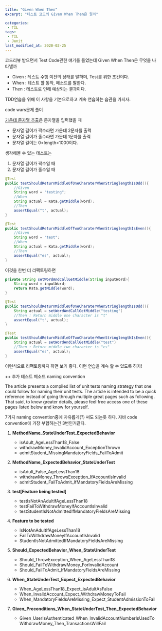 ```yaml
---
title: "Given When Then"
excerpt: "테스트 코드의 Given When Then은 뭘까"

categories:
 - TIL
tags:
 - TIL
 - Junit
last_modified_at: 2020-02-25
---
```






코드리뷰 받으면서 Test Code관한 얘기를 들었는데 Given When Then은 무엇을 나타낼까

* Given : 테스트 수행 이전의 상태를 말하며, Test를 위한 조건이다.
* When : 테스트 할 동작, 메소드를 말한다.
* Then : 테스트로 인해 예상되는 결과이다.



TDD연습을 위해 이 사항을 기본으로하고 계속 연습하는 습관을 가지자.

code wars문제 풀이



[가운데 문자열 추출](https://www.codewars.com/kata/56747fd5cb988479af000028)은 문자열을 입력했을 때

* 문자열 길이가 짝수라면 가운데 2문자를 출력
* 문자열 길이가 홀수라면 가운데 1문자를 출력
* 문자열 길이는 0<length<1000이다.

생각해볼 수 있는 테스트는

1. 문자열 길이가 짝수일 때
2. 문자열 길이가 홀수일 때



```java
@Test
public testShouldReturnMiddleOfOneCharaterWhenStringlengthIsOdd(){
    //Given
    String word = "testing";
    //When
    String actual = Kata.getMiddle(word);
    //Then
    assertEqual("t", actual);
}

@Test
public testShouldReturnMiddleOfTwoCharaterWhenStringlengthIsEven(){
    //Given
    String word = "test";
    //When
    String actual = Kata.getMiddle(word);
    //Then
    assertEqual("es", actual);
}
```

이것을 한번 더 리팩토링하면



```java
private String setWordAndCallGetMiddle(String inputWord){
    String word = inputWord;
    return Kata.getMiddle(word);
}

@Test
public testShouldReturnMiddleOfOneCharaterWhenStringlengthIsOdd(){
    String actual = setWordAndCallGetMiddle("testing")
    //Then : Return middle one character is "t"
    assertEqual("t", actual);
}

@Test
public testShouldReturnMiddleOfTwoCharaterWhenStringlengthIsEven(){
    String actual = setWordAndCallGetMiddle("test")
    //Then : Return middle two character is "es"
    assertEqual("es", actual);
}
```

이런식으로 리팩토링까지 하면 보기 좋다. 이런 연습을 계속 할 수 있도록 하자!



++ 추가 테스트 메소드 naming convention

The article presents a compiled list of unit tests naming strategy that one could follow for naming their unit tests. The article is intended to be a quick reference instead of going through multiple great pages such as following. That said, to know greater details, please feel free access one of these pages listed below and know for yourself.

7가지 naming convention중에 자유롭게(?) 써도 되는듯 하다. 자바 code convention에 가장 부합하는건 3번인거같다.

1. **MethodName_StateUnderTest_ExpectedBehavior**

   * isAdult_AgeLessThan18_False
   * withdrawMoney_InvalidAccount_ExceptionThrown
   * admitStudent_MissingMandatoryFields_FailToAdmit

2. **MethodName_ExpectedBehavior_StateUnderTest**

   * isAdult_False_AgeLessThan18
   * withdrawMoney_ThrowsException_IfAccountIsInvalid
   * admitStudent_FailToAdmit_IfMandatoryFieldsAreMissing

3. **test[Feature being tested]**

   * testIsNotAnAdultIfAgeLessThan18
   * testFailToWithdrawMoneyIfAccountIsInvalid
   * testStudentIsNotAdmittedIfMandatoryFieldsAreMissing

4. **Feature to be tested**

   * IsNotAnAdultIfAgeLessThan18
   * FailToWithdrawMoneyIfAccountIsInvalid
   * StudentIsNotAdmittedIfMandatoryFieldsAreMissing

5. **Should_ExpectedBehavior_When_StateUnderTest**

   * Should_ThrowException_When_AgeLessThan18
   * Should_FailToWithdrawMoney_ForInvalidAccount
   * Should_FailToAdmit_IfMandatoryFieldsAreMissing

6. **When_StateUnderTest_Expect_ExpectedBehavior**

   * When_AgeLessThan18_Expect_isAdultAsFalse
   * When_InvalidAccount_Expect_WithdrawMoneyToFail
   * When_MandatoryFieldsAreMissing_Expect_StudentAdmissionToFail

7. **Given_Preconditions_When_StateUnderTest_Then_ExpectedBehavior**

   * Given_UserIsAuthenticated_When_InvalidAccountNumberIsUsedToWithdrawMoney_Then_TransactionsWillFail

   

